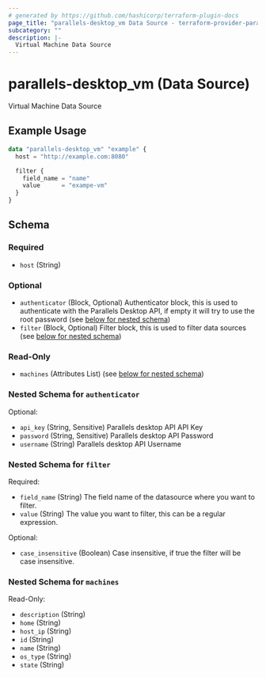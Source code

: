 ```yaml
---
# generated by https://github.com/hashicorp/terraform-plugin-docs
page_title: "parallels-desktop_vm Data Source - terraform-provider-parallels-desktop"
subcategory: ""
description: |-
  Virtual Machine Data Source
---
```


# parallels-desktop_vm (Data Source)

Virtual Machine Data Source

## Example Usage

```terraform
data "parallels-desktop_vm" "example" {
  host = "http://example.com:8080"

  filter {
    field_name = "name"
    value      = "exampe-vm"
  }
}
```

<!-- schema generated by tfplugindocs -->
## Schema

### Required

- `host` (String)

### Optional

- `authenticator` (Block, Optional) Authenticator block, this is used to authenticate with the Parallels Desktop API, if empty it will try to use the root password (see [below for nested schema](#nestedblock--authenticator))
- `filter` (Block, Optional) Filter block, this is used to filter data sources (see [below for nested schema](#nestedblock--filter))

### Read-Only

- `machines` (Attributes List) (see [below for nested schema](#nestedatt--machines))

<a id="nestedblock--authenticator"></a>
### Nested Schema for `authenticator`

Optional:

- `api_key` (String, Sensitive) Parallels desktop API API Key
- `password` (String, Sensitive) Parallels desktop API Password
- `username` (String) Parallels desktop API Username


<a id="nestedblock--filter"></a>
### Nested Schema for `filter`

Required:

- `field_name` (String) The field name of the datasource where you want to filter.
- `value` (String) The value you want to filter, this can be a regular expression.

Optional:

- `case_insensitive` (Boolean) Case insensitive, if true the filter will be case insensitive.


<a id="nestedatt--machines"></a>
### Nested Schema for `machines`

Read-Only:

- `description` (String)
- `home` (String)
- `host_ip` (String)
- `id` (String)
- `name` (String)
- `os_type` (String)
- `state` (String)
